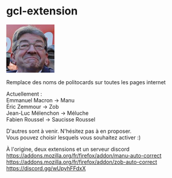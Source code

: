 # gcl-extension

![Méluche](Chrome/icons/icon128.png)

Remplace des noms de politocards sur toutes les pages internet

Actuellement :\
Emmanuel Macron -> Manu\
Éric Zemmour -> Zob\
Jean-Luc Mélenchon -> Méluche\
Fabien Roussel -> Saucisse Roussel

D'autres sont à venir. N'hésitez pas à en proposer.\
Vous pouvez choisir lesquels vous souhaitez activer :)

À l'origine, deux extensions et un serveur discord\
https://addons.mozilla.org/fr/firefox/addon/manu-auto-correct \
https://addons.mozilla.org/fr/firefox/addon/zob-auto-correct \
https://discord.gg/wUpyhFFdxX
